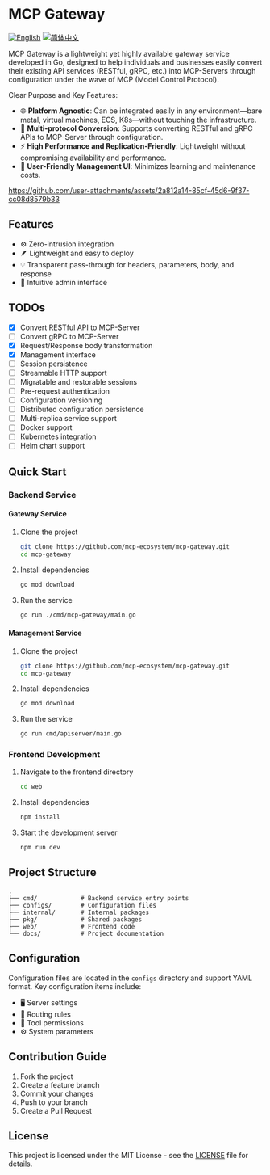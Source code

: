 # MCP Gateway

[![English](https://img.shields.io/badge/English-Click-yellow)](README.md)
[![简体中文](https://img.shields.io/badge/简体中文-点击查看-orange)](./docs/README.zh-CN.md)

MCP Gateway is a lightweight yet highly available gateway service developed in Go, designed to help individuals and businesses easily convert their existing API services (RESTful, gRPC, etc.) into MCP-Servers through configuration under the wave of MCP (Model Control Protocol).

Clear Purpose and Key Features:
- 🌐 **Platform Agnostic**: Can be integrated easily in any environment—bare metal, virtual machines, ECS, K8s—without touching the infrastructure.
- 🔁 **Multi-protocol Conversion**: Supports converting RESTful and gRPC APIs to MCP-Server through configuration.
- ⚡️ **High Performance and Replication-Friendly**: Lightweight without compromising availability and performance.
- 🧭 **User-Friendly Management UI**: Minimizes learning and maintenance costs.

https://github.com/user-attachments/assets/2a812a14-85cf-45d6-9f37-cc08d8579b33

## Features

- ⚙️ Zero-intrusion integration
- 🪶 Lightweight and easy to deploy
- 💡 Transparent pass-through for headers, parameters, body, and response
- 🧭 Intuitive admin interface

## TODOs

- [x] Convert RESTful API to MCP-Server
- [ ] Convert gRPC to MCP-Server
- [x] Request/Response body transformation
- [x] Management interface
- [ ] Session persistence
- [ ] Streamable HTTP support
- [ ] Migratable and restorable sessions
- [ ] Pre-request authentication
- [ ] Configuration versioning
- [ ] Distributed configuration persistence
- [ ] Multi-replica service support
- [ ] Docker support
- [ ] Kubernetes integration
- [ ] Helm chart support

## Quick Start

### Backend Service

#### Gateway Service

1. Clone the project
    ```bash
    git clone https://github.com/mcp-ecosystem/mcp-gateway.git
    cd mcp-gateway
    ```

2. Install dependencies
    ```bash
    go mod download
    ```

3. Run the service
    ```bash
    go run ./cmd/mcp-gateway/main.go
    ```

#### Management Service

1. Clone the project
    ```bash
    git clone https://github.com/mcp-ecosystem/mcp-gateway.git
    cd mcp-gateway
    ```

2. Install dependencies
    ```bash
    go mod download
    ```

3. Run the service
    ```bash
    go run cmd/apiserver/main.go
    ```

### Frontend Development

1. Navigate to the frontend directory
    ```bash
    cd web
    ```

2. Install dependencies
    ```bash
    npm install
    ```

3. Start the development server
    ```bash
    npm run dev
    ```

## Project Structure

```
.
├── cmd/            # Backend service entry points
├── configs/        # Configuration files
├── internal/       # Internal packages
├── pkg/            # Shared packages
├── web/            # Frontend code
└── docs/           # Project documentation
```

## Configuration

Configuration files are located in the `configs` directory and support YAML format. Key configuration items include:

- 🖥️ Server settings
- 🔀 Routing rules
- 🔐 Tool permissions
- ⚙️ System parameters

## Contribution Guide

1. Fork the project
2. Create a feature branch
3. Commit your changes
4. Push to your branch
5. Create a Pull Request

## License

This project is licensed under the MIT License - see the [LICENSE](LICENSE) file for details.  
